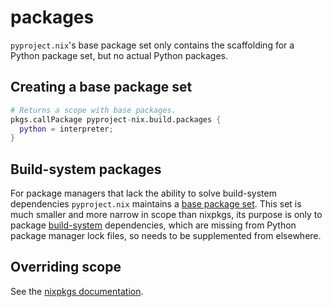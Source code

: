 # packages

`pyproject.nix`'s base package set only contains the scaffolding for a Python package set, but no actual Python packages.

## Creating a base package set

``` nix
# Returns a scope with base packages.
pkgs.callPackage pyproject-nix.build.packages {
  python = interpreter;
}
```

## Build-system packages

For package managers that lack the ability to solve build-system dependencies `pyproject.nix` maintains a [base package set](https://github.com/pyproject-nix/build-system-pkgs).
This set is much smaller and more narrow in scope than nixpkgs, its purpose is only to package [build-system](https://peps.python.org/pep-0518/) dependencies, which are missing from Python package manager lock files, so needs to be supplemented from elsewhere.

## Overriding scope

See the [nixpkgs documentation](https://nixos.org/manual/nixpkgs/stable/#function-library-lib.customisation.makeScope).

